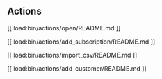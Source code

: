 
## Actions

[[ load:bin/actions/open/README.md ]]

[[ load:bin/actions/add_subscription/README.md ]]

[[ load:bin/actions/import_csv/README.md ]]

[[ load:bin/actions/add_customer/README.md ]]